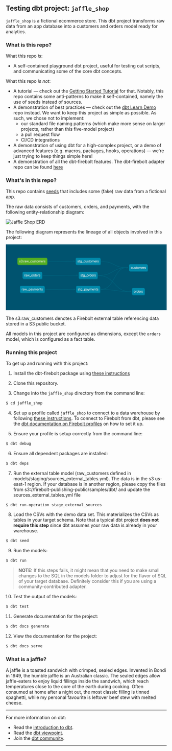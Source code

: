 ## Testing dbt project: `jaffle_shop`

`jaffle_shop` is a fictional ecommerce store. This dbt project transforms raw data from an app database into a customers and orders model ready for analytics.

### What is this repo?
What this repo _is_:
- A self-contained playground dbt project, useful for testing out scripts, and communicating some of the core dbt concepts.

What this repo _is not_:
- A tutorial — check out the [Getting Started Tutorial](https://docs.getdbt.com/tutorial/setting-up) for that. Notably, this repo contains some anti-patterns to make it self-contained, namely the use of seeds instead of sources.
- A demonstration of best practices — check out the [dbt Learn Demo](https://github.com/dbt-labs/dbt-learn-demo) repo instead. We want to keep this project as simple as possible. As such, we chose not to implement:
    - our standard file naming patterns (which make more sense on larger projects, rather than this five-model project)
    - a pull request flow
    - CI/CD integrations
- A demonstration of using dbt for a high-complex project, or a demo of advanced features (e.g. macros, packages, hooks, operations) — we're just trying to keep things simple here!
- A demonstration of all the dbt-firebolt features. The dbt-firebolt adapter repo can be found [here](https://github.com/firebolt-db/dbt-firebolt)

### What's in this repo?
This repo contains [seeds](https://docs.getdbt.com/docs/building-a-dbt-project/seeds) that includes some (fake) raw data from a fictional app.

The raw data consists of customers, orders, and payments, with the following entity-relationship diagram:

![Jaffle Shop ERD](/etc/jaffle_shop_erd.png)

The following diagram represents the lineage of all objects involved in this project:

![Jaffle Shop Lineage](/etc/jaffle_shop_lineage.png)

The s3.raw_customers denotes a Firebolt external table referencing data stored in a S3 public bucket. 

All models in this project are configured as dimensions, except the `orders` model, which is configured as a fact table.


### Running this project
To get up and running with this project:
1. Install the dbt-firebolt package using [these instructions](https://github.com/firebolt-db/dbt-firebolt#installation)

2. Clone this repository.

3. Change into the `jaffle_shop` directory from the command line:
```bash
$ cd jaffle_shop
```

4. Set up a profile called `jaffle_shop` to connect to a data warehouse by following [these instructions](https://docs.getdbt.com/docs/configure-your-profile). To connect to Firebolt from dbt, please see the [dbt documentation on Firebolt profiles](https://docs.getdbt.com/reference/warehouse-profiles/firebolt-profile#connecting-to-firebolt) on how to set it up.

5. Ensure your profile is setup correctly from the command line:
```bash
$ dbt debug
```

6. Ensure all dependent packages are installed:
```bash
$ dbt deps
```

7. Run the external table model (raw_customers defined in models/staging/sources_external_tables.yml). The data is in the s3 us-east-1 region. If your database is in another region, please copy the files from s3://firebolt-publishing-public/samples/dbt/ and update the sources_external_tables.yml file
```bash
$ dbt run-operation stage_external_sources
```

8. Load the CSVs with the demo data set. This materializes the CSVs as tables in your target schema. Note that a typical dbt project **does not require this step** since dbt assumes your raw data is already in your warehouse.
```bash
$ dbt seed
```

9. Run the models:
```bash
$ dbt run
```

> **NOTE:** If this steps fails, it might mean that you need to make small changes to the SQL in the models folder to adjust for the flavor of SQL of your target database. Definitely consider this if you are using a community-contributed adapter.

10. Test the output of the models:
```bash
$ dbt test
```

11. Generate documentation for the project:
```bash
$ dbt docs generate
```

12. View the documentation for the project:
```bash
$ dbt docs serve
```

### What is a jaffle?
A jaffle is a toasted sandwich with crimped, sealed edges. Invented in Bondi in 1949, the humble jaffle is an Australian classic. The sealed edges allow jaffle-eaters to enjoy liquid fillings inside the sandwich, which reach temperatures close to the core of the earth during cooking. Often consumed at home after a night out, the most classic filling is tinned spaghetti, while my personal favourite is leftover beef stew with melted cheese.

---
For more information on dbt:
- Read the [introduction to dbt](https://docs.getdbt.com/docs/introduction).
- Read the [dbt viewpoint](https://docs.getdbt.com/docs/about/viewpoint).
- Join the [dbt community](http://community.getdbt.com/).
---
